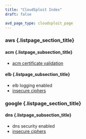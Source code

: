 ```yaml
---
title: "CloudSploit Index"
draft: false

avd_page_type: cloudsploit_page
---
```


### aws {.listpage_section_title}
#### acm {.listpage_subsection_title}
- [acm certificate validation](/cspm/aws/acm/acm-certificate-validation)
#### elb {.listpage_subsection_title}
- elb logging enabled
- [insecure ciphers](/cspm/aws/elb/insecure-ciphers)
### google {.listpage_section_title}
#### dns {.listpage_subsection_title}
- dns security enabled
- [insecure ciphers](/cspm/aws/elb/insecure-ciphers)

